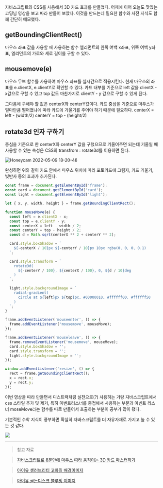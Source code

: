 자바스크립트와 CSS를 사용해서 3D 카드 효과를 만들었다.
어제에 이어 오늘도 맛있는코딩님 영상을 보고 따라 만들어 보았다.
이것을 만드는데 필요한 함수와 사전 지식도 함께 간단히 메모했다.

## getBoundingClientRect()

마우스 좌표 값을 사용할 때 사용하는 함수
엘리먼트의 왼쪽 여백 x좌표, 위쪽 여백 y좌표, 엘리먼트의 가로와 세로 길이를 구할 수 있다.

## mousemove(e)

마우스 무브 함수를 사용하여 마우스 좌표를 실시간으로 적용시킨다.
현재 마우스의 좌표를 e.clientX, e.clientY로 확인할 수 있다. 카드 내부를 기준으로 left 값을 clientX - x값으로 구할 수 있고 top 값도 마찬가지로 clientY - y 값으로 구할 수 있게 된다.

그다음에 구해야 할 값은 centerX와 centerY값이다.
카드 중심을 기준으로 마우스가 얼마만큼 떨어졌냐에 따라 카드에 기울기를 주어야 하기 때문에 필요하다.
centerX = left - (width/2)
centerY = top - (height/2)

## rotate3d 인자 구하기

중심을 기준으로 한 centerX와 centerY 값을 구했으므로 기울여주면 되는데 기울일 때 사용할 수 있는 속성은 CSS의 transfrom : rotate3d를 이용하면 된다.

![Honeycam 2022-05-09 18-20-48](https://user-images.githubusercontent.com/48672106/167384096-8572ee80-8363-4f50-98f5-32a016695571.gif)


완성하면 위와 같이 카드 안에서 마우스 위치에 따라 포토카드에 그림자, 카드 기울기, 빛반사 등의 효과가 추가된다.

```javascript
const frame = document.getElementById('frame');
const card = document.getElementById('card');
const light = document.getElementById('light');

let { x, y, width, height } = frame.getBoundingClientRect();

function mouseMove(e) {
  const left = e.clientX - x;
  const top = e.clientY - y;
  const centerX = left - width / 2;
  const centerY = top - height / 2;
  const d = Math.sqrt(centerX ** 2 + centerY ** 2);

  card.style.boxShadow = `
    ${-centerX / 10}px ${-centerY / 10}px 10px rgba(0, 0, 0, 0.1)
  `;

  card.style.transform = `
    rotate3d(
      ${-centerY / 100}, ${centerX / 100}, 0, ${d / 10}deg
    )
  `;

  light.style.backgroundImage = `
    radial-gradient(
      circle at ${left}px ${top}px, #00000010, #ffffff00, #ffffff50
    )
  `;
}

frame.addEventListener('mouseenter', () => {
  frame.addEventListener('mousemove', mouseMove);
});

frame.addEventListener('mouseleave', () => {
  frame.removeEventListener('mousemove', mouseMove);
  card.style.boxShadow = '';
  card.style.transform = '';
  light.style.backgroundImage = '';
});

window.addEventListener('resize', () => {
  rect = frame.getBoundingClientRect();
  x = rect.x;
  y = rect.y;
});
```

이번 영상을 따라 만들면서 디스트럭처링 실전으로(?) 사용하는 거랑 자바스크립트에서 css 스타일 추가 및 제거,
특히 이벤트리스너를 중첩해서 사용하는 부분과 이벤트 리스너 moseMove라는 함수를 따로 만들어서 호출하는 부분이 공부가 많이 됐다.

기본적인 수학 지식이 풍부하면 확실히 자바스크립트를 더 자유자재로 가지고 놀 수 있는 것 같다.

![](https://velog.velcdn.com/images/reasonz/post/18ffc398-795c-47fe-b406-e645640c2726/image.gif)

---

> 참고 자료

> [자바스크립트로 8분만에 마우스 따라 움직이는 3D 카드 마스터하기](https://youtu.be/qbbMFxyetCI)

> [아이유 셀러브리티 고화질 배경이미지](https://m.blog.naver.com/smotherguy/222224487978)

> [아이유 골든디스크 블루밍 이미지](https://twitter.com/naeun_516/status/1347872182064402436?lang=fi)
